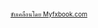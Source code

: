 <!-- myfxbook.com outlook widget - Start -->
<div>
    <script class="powered" type="text/javascript"
            src="https://widgets.myfxbook.com/scripts/fxOutlook.js?type=1&symbols=,1,2,3,4,5,6,7,8,9,10,11,12,13,14,15,16,17,18,19,20,21,22,23,24,25,26,27,28,29,31,32,33,34,36,37,38,40,41,42,43,45,46,47,48,49,50,51,103,107,129,131,136,137,1209,1233,1234,1235,1236,1245,1246,1247,1249,1252,1253,1259,1260,1327,1692,1694,1773,1778,1781,1806,1815,1816,1863,1864,1893,1959,1965,2012,2076,2090,2099,2103,2114,2115,2119,2326,2348,2438,2482,2511,2516,2519,2521,2603,2694,2729,2872,3001,3005,3240,3304,3473,3771,3887,4845,4963,5079,5281,5435,5539,5779,5851,5858,5879,6106,8397,8669,8686,8895,8899,9657,9667,10064,11817,12755,13517,13543,13614,13745,14216,14247,17184,19780,20010,34882,54505,69230,79789,81035,87770,109078,123633,135581,159484,161523,163962,165302,169594,171254,177761,180388,217545,228902,238006,244239,320540,330784,330788,356365,356944,356945,367960,397724,1241343,1366797,1398989,1535797,1535804,1536337,1536404,1541124,1624396,1631427"></script>
</div>
<div style="font-size: 10px">
<a href="https://www.myfxbook.com" title="" class="myfxbookLink" target="_self" rel="noopener">
            ขับเคลื่อนโดย Myfxbook.com</a>
    </div>

<script type="text/javascript">showOutlookWidget()</script>
<!-- myfxbook.com outlook widget - End -->

